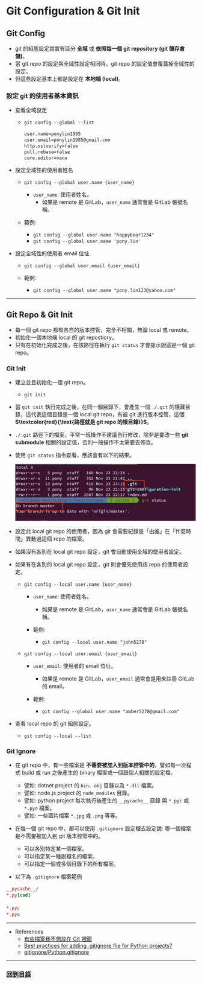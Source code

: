 # Git Configuration & Git Init

## Git Config

- git 的組態設定其實有區分 **全域** 或 **依照每一個 git repository (git 儲存倉儲)**。
- 當 git repo 的設定與全域性設定相同時，git repo 的設定值會覆蓋掉全域性的設定。
- 但這些設定基本上都是設定在 **本地端 (local)**。

### 設定 git 的使用者基本資訊

- 查看全域設定

  - `git config --global --list`
  
    ```
    user.name=ponylin1985
    user.email=ponylin1985@gmail.com
    http.sslverify=false
    pull.rebase=false
    core.editor=nano
    ```

- 設定全域性的使用者姓名

  - `git config --global user.name {user_name}`

    - `user_name`: 使用者姓名。
      - 如果是 remote 是 GitLab，`user_name` 通常會是 GitLab 帳號名稱。

  - 範例: 
    - `git config --global user.name "happybear1234"`
    - `git config --global user.name 'pony.lin'`

- 設定全域性的使用者 email 位址

  - `git config --global user.email {user_email}`

  - 範例: 
    - `git config --global user.name "pony.lin123@yahoo.com"`

----------------------

## Git Repo & Git Init

- 每一個 git repo 都有各自的版本控管，完全不相關，無論 local 或 remote。
- 初始化一個本地端 local 的 git repostiory。
- 只有在初始化完成之後，在該路徑在執行 `git status` 才會提示說這是一個 git repo。

### Git Init

- 建立並且初始化一個 git repo。

  - `git init`

- 當 `git init` 執行完成之後，在同一個目錄下，會產生一個 `./.git` 的隱藏目錄，這代表這個目錄是一個 local git repo，有被 git 進行版本控管，這個 **$`\textcolor{red}{\text{路徑就是 git repo 的根目錄}}`$**。
- `./.git` 路徑下的檔案，平常一班操作不建議自行修改，除非是要改一些 **git submodule** 相關的設定值，否則一般操作不太需要去修改。
- 使用 `git status` 指令查看，應該會有以下的結果。

  ![image](../images/git-init.jpg)

- 設定此 local git repo 的使用者，因為 git 會需要紀錄是「由誰」在「什麼時間」異動過這個 repo 的檔案。
- 如果沒有各別在 local git repo 設定，git 會自動使用全域的使用者設定。
- 如果有在各別的 local git repo 設定，git 則會優先使用該 repo 的使用者設定。

  - `git config --local user.name {user_name}`

    - `user_name`: 使用者姓名。
      - 如果是 remote 是 GitLab，`user_name` 通常會是 GitLab 帳號名稱。

    - 範例: 
      - `git config --local user.name "john5278"`

  - `git config --local user.email {user_email}`

    - `user_email`: 使用者的 email 位址。
      - 如果是 remote 是 GitLab，`user_email` 通常會是用來註冊 GitLab 的 email。

    - 範例: 
      - `git config --global user.name "amber5278@gmail.com"`

- 查看 local repo 的 git 組態設定。

  - `git config --local --list`

### Git Ignore

- 在 git repo 中，有一些檔案是 **不需要被加入到版本控管中的**，譬如每一次程式 build 或 run 之後產生的 binary 檔案或一個跟個人相關的設定檔。
  - 譬如: dotnet project 的 `bin`、`obj` 目錄以及 `*.dll` 檔案。
  - 譬如: node.js project 的 `node_modules` 目錄。
  - 譬如: python project 每次執行後產生的 `__pycache__` 目錄 與 `*.pyc` 或 `*.pyo` 檔案。
  - 譬如: 一些圖片檔案 `*.jpg` 或 `.png` 等等。

- 在每一個 git repo 中，都可以使用 `.gitignore` 設定檔去設定說: 哪一個檔案是不需要被加入到 git 版本控管中的。
  - 可以各別特定某一個檔案。
  - 可以指定某一種副檔名的檔案。
  - 可以指定一個或多個目錄下的所有檔案。

- 以下為 `.gitignore` 檔案範例

```ini
__pycache__/
*.py[cod]

*.pyc
*.pyo
```

----------------------

- References
  - [有些檔案我不想放在 Git 裡面](https://gitbook.tw/chapters/using-git/ignore.html)
  - [Best practices for adding .gitignore file for Python projects?](https://stackoverflow.com/questions/3719243/best-practices-for-adding-gitignore-file-for-python-projects)
  - [gitignore/Python.gitignore](https://github.com/github/gitignore/blob/master/Python.gitignore)

----------------------

### [回到目錄](../index.md#目錄)

